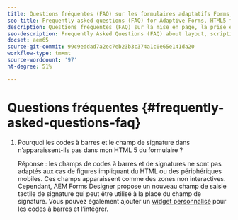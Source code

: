 ```yaml
---
title: Questions fréquentes (FAQ) sur les formulaires adaptatifs Forms, HTML5 et AEM Forms
seo-title: Frequently asked questions (FAQ) for Adaptive Forms, HTML5 forms, and AEM Forms
description: Questions fréquentes (FAQ) sur la mise en page, la prise en charge des scripts et la portée des formulaires adaptatifs Forms, HTML5 et AEM Forms.
seo-description: Frequently Asked Questions (FAQ) about layout, scripting support, and scope of Adaptive Forms, HTML5 forms, and AEM Forms.
docset: aem65
source-git-commit: 99c9eddad7a2ec7eb23b3c374a1c0e65e141da20
workflow-type: tm+mt
source-wordcount: '97'
ht-degree: 51%

---
```



# Questions fréquentes {#frequently-asked-questions-faq}

1. Pourquoi les codes à barres et le champ de signature dans n’apparaissent-ils pas dans mon HTML 5 du formulaire ?

   Réponse : les champs de codes à barres et de signatures ne sont pas adaptés aux cas de figures impliquant du HTML ou des périphériques mobiles. Ces champs apparaissent comme des zones non interactives. Cependant, AEM Forms Designer propose un nouveau champ de saisie tactile de signature qui peut être utilisé à la place du champ de signature. Vous pouvez également ajouter un [widget personnalisé](../../forms/using/custom-widgets.md) pour les codes à barres et l’intégrer.


